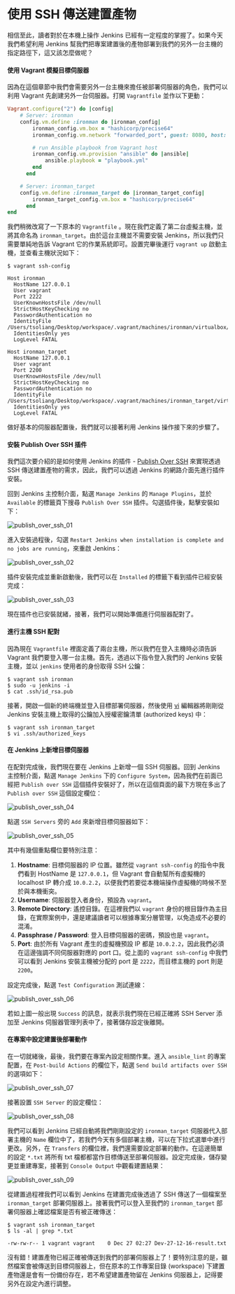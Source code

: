 # 使用 SSH 傳送建置產物

相信至此，讀者對於在本機上操作 Jenkins 已經有一定程度的掌握了。如果今天我們希望利用 Jenkins 幫我們把專案建置後的產物部署到我們的另外一台主機的指定路徑下，這又該怎麼做呢？

#### 使用 Vagrant 模擬目標伺服器

因為在這個章節中我們會需要另外一台主機來擔任被部署伺服器的角色，我們可以利用 Vagrant 先創建另外一台伺服器。打開 `Vagrantfile` 並作以下更動：

```ruby
Vagrant.configure("2") do |config|
	# Server: ironman
	config.vm.define :ironman do |ironman_config|
		ironman_config.vm.box = "hashicorp/precise64"
		ironman_config.vm.network "forwarded_port", guest: 8080, host: 9080

		# run Ansible playbook from Vagrant host
		ironman_config.vm.provision "ansible" do |ansible|
			ansible.playbook = "playbook.yml"
		end
	  end

	# Server: ironman_target
	config.vm.define :ironman_target do |ironman_target_config|
		ironman_target_config.vm.box = "hashicorp/precise64"
	  end	
end
```

我們稍微改寫了一下原本的 `Vagrantfile` 。現在我們定義了第二台虛擬主機，並將其命名為 `ironman_target`。由於這台主機並不需要安裝 Jenkins，所以我們只需要單純地告訴 Vagrant 它的作業系統即可。設置完畢後運行 `vagrant up` 啟動主機，並查看主機狀況如下：

```shell
$ vagrant ssh-config

Host ironman
  HostName 127.0.0.1
  User vagrant
  Port 2222
  UserKnownHostsFile /dev/null
  StrictHostKeyChecking no
  PasswordAuthentication no
  IdentityFile /Users/tsoliang/Desktop/workspace/.vagrant/machines/ironman/virtualbox/private_key
  IdentitiesOnly yes
  LogLevel FATAL

Host ironman_target
  HostName 127.0.0.1
  User vagrant
  Port 2200
  UserKnownHostsFile /dev/null
  StrictHostKeyChecking no
  PasswordAuthentication no
  IdentityFile /Users/tsoliang/Desktop/workspace/.vagrant/machines/ironman_target/virtualbox/private_key
  IdentitiesOnly yes
  LogLevel FATAL
```

做好基本的伺服器配置後，我們就可以接著利用 Jenkins 操作接下來的步驟了。

#### 安裝 Publish Over SSH 插件

我們這次要介紹的是如何使用 Jenkins 的插件 - [Publish Over SSH](https://wiki.jenkins-ci.org/display/JENKINS/Publish+Over+SSH+Plugin) 來實現透過 SSH 傳送建置產物的需求，因此，我們可以透過 Jenkins 的網路介面先進行插件安裝。

回到 Jenkins 主控制介面，點選 `Manage Jenkins` 的 `Manage Plugins`，並於 `Available` 的標籤頁下搜尋 `Publish Over SSH` 插件。勾選插件後，點擊安裝如下：

![publish_over_ssh_01](https://github.com/tsoliangwu0130/learn-ansible-and-jenkins-in-30-days/blob/master/images/publish_over_ssh_01.png?raw=true)

進入安裝過程後，勾選 `Restart Jenkins when installation is complete and no jobs are running`，來重啟 Jenkins：

![publish_over_ssh_02](https://github.com/tsoliangwu0130/learn-ansible-and-jenkins-in-30-days/blob/master/images/publish_over_ssh_02.png?raw=true)

插件安裝完成並重新啟動後，我們可以在 `Installed` 的標籤下看到插件已經安裝完成：

![publish_over_ssh_03](https://github.com/tsoliangwu0130/learn-ansible-and-jenkins-in-30-days/blob/master/images/publish_over_ssh_03.png?raw=true)

現在插件也已安裝就緒，接著，我們可以開始準備進行伺服器配對了。

#### 進行主機 SSH 配對

因為現在 `Vagrantfile` 裡面定義了兩台主機，所以我們在登入主機時必須告訴 Vagrant 我們要登入哪一台主機。首先，透過以下指令登入我們的 Jenkins 安裝主機，並以 `jenkins` 使用者的身份取得 SSH 公鑰：

```shell
$ vagrant ssh ironman
$ sudo -u jenkins -i
$ cat .ssh/id_rsa.pub
```

接著，開啟一個新的終端機並登入目標部署伺服器，然後使用 [vi](https://zh.wikipedia.org/zh-tw/Vi) 編輯器將剛剛從 Jenkins 安裝主機上取得的公鑰加入授權密鑰清單 (authorized keys) 中：

```shell
$ vagrant ssh ironman_target
$ vi .ssh/authorized_keys
```

#### 在 Jenkins 上新增目標伺服器

在配對完成後，我們現在要在 Jenkins 上新增一個 SSH 伺服器。回到 Jenkins 主控制介面，點選 `Manage Jenkins` 下的 `Configure System`，因為我們在前面已經把 `Publish over SSH` 這個插件安裝好了，所以在這個頁面的最下方現在多出了 `Publish over SSH` 這個設定欄位：

![publish_over_ssh_04](https://github.com/tsoliangwu0130/learn-ansible-and-jenkins-in-30-days/blob/master/images/publish_over_ssh_04.png?raw=true)

點選 `SSH Servers` 旁的 `Add` 來新增目標伺服器如下：

![publish_over_ssh_05](https://github.com/tsoliangwu0130/learn-ansible-and-jenkins-in-30-days/blob/master/images/publish_over_ssh_05.png?raw=true)

其中有幾個重點欄位要特別注意：

1. **Hostname**: 目標伺服器的 IP 位置。雖然從 `vagrant ssh-config` 的指令中我們看到 HostName 是 `127.0.0.1`，但 Vagrant 會自動幫所有虛擬機的 localhost IP 轉介成 `10.0.2.2`，以便我們若要從本機端操作虛擬機的時候不至於與本機衝突。
2. **Username**: 伺服器登入者身份，預設為 `vagrant`。
3. **Remote Directory**: 遙控目錄。在這裡我們以 `vagrant` 身份的根目錄作為主目錄，在實際案例中，還是建議讀者可以根據專案分層管理，以免造成不必要的混淆。
4. **Passphrase / Password**: 登入目標伺服器的密碼，預設也是 `vagrant`。
5. **Port**: 由於所有 Vagrant 產生的虛擬機預設 IP 都是 `10.0.2.2`，因此我們必須在這邊強調不同伺服器對應的 port 口。從上面的 `vagrant ssh-config` 中我們可以看到 Jenkins 安裝主機被分配的 port 是 `2222`，而目標主機的 port 則是 `2200`。

設定完成後，點選 `Test Configuration` 測試連線：

![publish_over_ssh_06](https://github.com/tsoliangwu0130/learn-ansible-and-jenkins-in-30-days/blob/master/images/publish_over_ssh_06.png?raw=true)

若如上圖一般出現 `Success` 的訊息，就表示我們現在已經正確將 SSH Server 添加至 Jenkins 伺服器管理列表中了，接著儲存設定後離開。

#### 在專案中設定建置後部署動作

在一切就緒後，最後，我們要在專案內設定相關作業。進入 `ansible_lint` 的專案配置，在 `Post-build Actions` 的欄位下，點選 `Send build artifacts over SSH` 的選項如下：

![publish_over_ssh_07](https://github.com/tsoliangwu0130/learn-ansible-and-jenkins-in-30-days/blob/master/images/publish_over_ssh_07.png?raw=true)

接著設置 `SSH Server` 的設定欄位：

![publish_over_ssh_08](https://github.com/tsoliangwu0130/learn-ansible-and-jenkins-in-30-days/blob/master/images/publish_over_ssh_08.png?raw=true)

我們可以看到 Jenkins 已經自動將我們剛剛設定的 `ironman_target` 伺服器代入部署主機的 `Name` 欄位中了，若我們今天有多個部署主機，可以在下拉式選單中進行更改。另外，在 `Transfers` 的欄位裡，我們還需要設定部署的動作。在這邊簡單的設定 `*.txt` 將所有 txt 檔都都當作目標傳送至部署伺服器。設定完成後，儲存變更並重建專案，接著到 `Console Output` 中觀看建置結果：

![publish_over_ssh_09](https://github.com/tsoliangwu0130/learn-ansible-and-jenkins-in-30-days/blob/master/images/publish_over_ssh_09.png?raw=true)

從建置過程裡我們可以看到 Jenkins 在建置完成後透過了 SSH 傳送了一個檔案至 `ironman_target` 部署伺服器上。接著我們可以登入至我們的 `ironman_target`  部署伺服器上確認檔案是否有被正確傳送：

```shell
$ vagrant ssh ironman_target
$ ls -al | grep *.txt

-rw-rw-r-- 1 vagrant vagrant    0 Dec 27 02:27 Dev-27-12-16-result.txt
```

沒有錯！建置產物已經正確被傳送到我們的部署伺服器上了！要特別注意的是，雖然檔案會被傳送到目標伺服器上，但在原本的工作專案目錄 (workspace) 下建置產物還是會有一份備份存在，若不希望建置產物留在 Jenkins 伺服器上，記得要另外在設定內進行調整。